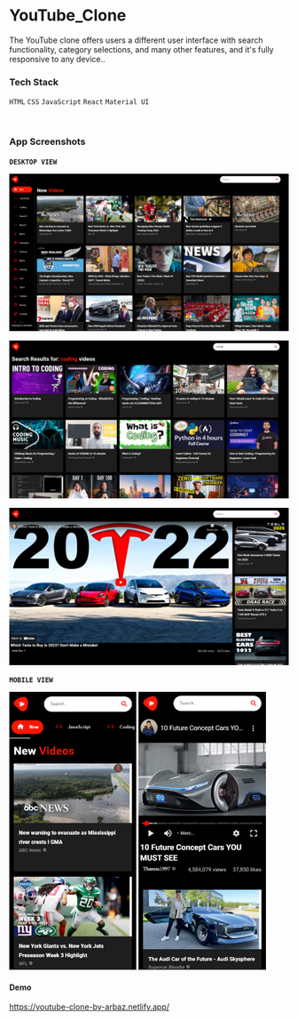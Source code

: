 # YouTube_Clone

The YouTube clone offers users a different user interface with search functionality,
category selections, and many other features, and it's fully responsive to any device..

### Tech Stack

`HTML` `CSS` `JavaScript` `React` `Material UI`

<br/>

### App Screenshots

**`DESKTOP VIEW`**

![App Screenshot](./public/assets/readme/homepage.png)

![App Screenshot](./public/assets/readme/searchfeed.png)

![App Screenshot](./public/assets/readme/watchfeed.png)

**`MOBILE VIEW`**
<br />

<div style="display: flex, justify-content: space-evenly">
    <img src="./public/assets/readme/mobilehome.png" height="500" />
    <img src="./public/assets/readme/mobilewatch.png" height="500" />
<div>

#### Demo

https://youtube-clone-by-arbaz.netlify.app/
